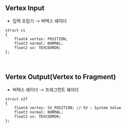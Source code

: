

## Vertex Input

- 입력 조립기 -> 버텍스 쉐이더

```hlsl
struct vi
{
    float4 vertex: POSITION;
    float3 normal: NORMAL;
    float2 uv: TEXCOORD0;
};
```



<br>

## Vertex Output(Vertex to Fragment)

- 버텍스 쉐이더 -> 프래그먼트 쉐이더

```hlsl
struct v2f
{
    float4 vertex: SV_POSITION; // SV : System Value
    float3 normal: NORMAL;
    float2 uv: TEXCOORD0;
};
```